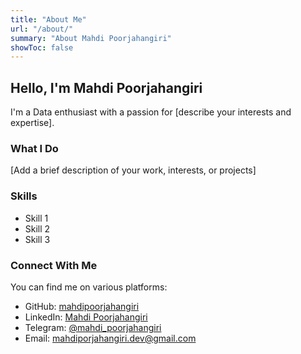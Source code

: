 ```yaml
---
title: "About Me"
url: "/about/"
summary: "About Mahdi Poorjahangiri"
showToc: false
---
```


## Hello, I'm Mahdi Poorjahangiri

I'm a Data enthusiast with a passion for [describe your interests and expertise].

### What I Do

[Add a brief description of your work, interests, or projects]

### Skills

- Skill 1
- Skill 2
- Skill 3

### Connect With Me

You can find me on various platforms:

- GitHub: [mahdipoorjahangiri](https://github.com/mahdipoorjahangiri)
- LinkedIn: [Mahdi Poorjahangiri](https://linkedin.com/in/mahdi-poorjahangiri)
- Telegram: [@mahdi_poorjahangiri](https://t.me/mahdi_poorjahangiri)
- Email: [mahdiporjahangiri.dev@gmail.com](mailto:mahdiporjahangiri.dev@gmail.com)
